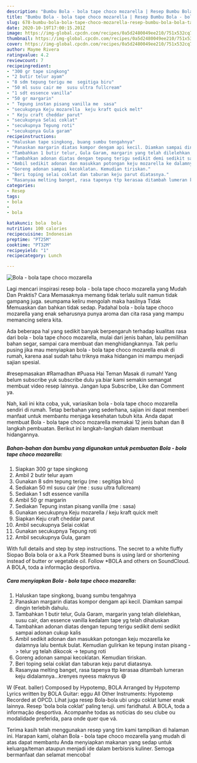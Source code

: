 ```yaml
---
description: "Bumbu Bola - bola tape choco mozarella | Resep Bumbu Bola - bola tape choco mozarella Yang Enak dan Simpel"
title: "Bumbu Bola - bola tape choco mozarella | Resep Bumbu Bola - bola tape choco mozarella Yang Enak dan Simpel"
slug: 678-bumbu-bola-bola-tape-choco-mozarella-resep-bumbu-bola-bola-tape-choco-mozarella-yang-enak-dan-simpel
date: 2020-10-19T17:00:15.201Z
image: https://img-global.cpcdn.com/recipes/0a5d2480049ee210/751x532cq70/bola-bola-tape-choco-mozarella-foto-resep-utama.jpg
thumbnail: https://img-global.cpcdn.com/recipes/0a5d2480049ee210/751x532cq70/bola-bola-tape-choco-mozarella-foto-resep-utama.jpg
cover: https://img-global.cpcdn.com/recipes/0a5d2480049ee210/751x532cq70/bola-bola-tape-choco-mozarella-foto-resep-utama.jpg
author: Mayme Rivera
ratingvalue: 4.2
reviewcount: 7
recipeingredient:
- "300 gr tape singkong"
- "2 butir telur ayam"
- "8 sdm tepung terigu me  segitiga biru"
- "50 ml susu cair me  susu ultra fullcream"
- "1 sdt essence vanilla"
- "50 gr margarin"
- " Tepung instan pisang vanilla me  sasa"
- "secukupnya Keju mozarella  keju kraft quick melt"
- " Keju craft cheddar parut"
- "secukupnya Selai coklat"
- "secukupnya Tepung roti"
- "secukupnya Gula garam"
recipeinstructions:
- "Haluskan tape singkong, buang sumbu tengahnya"
- "Panaskan margarin diatas kompor dengam api kecil. Diamkan sampai dingin terlebih dahulu."
- "Tambahkan 1 butir telur, Gula Garam, margarin yang telah dilelehkan, susu cair, dan essence vanilla kedalam tape yg telah dihaluskan"
- "Tambahkan adonan diatas dengan tepung terigu sedikit demi sedikit sampai adonan cukup kalis"
- "Ambil sedikit adonan dan masukkan potongan keju mozarella ke dalamnya lalu bentuk bulat. Kemudian gulirkan ke tepung instan pisang -&gt; telur yg telah dikocok -&gt; tepung roti"
- "Goreng adonan sampai kecoklatan. Kemudian tiriskan."
- "Beri toping selai coklat dan taburan keju parut diatasnya."
- "Rasanyaa melting banget, rasa tapenya ttp kerasaa ditambah lumeran keju didalamnya...krenyes nyeess maknyus 😄"
categories:
- Resep
tags:
- bola
- 
- bola

katakunci: bola  bola 
nutrition: 100 calories
recipecuisine: Indonesian
preptime: "PT25M"
cooktime: "PT32M"
recipeyield: "1"
recipecategory: Lunch

---
```



![Bola - bola tape choco mozarella](https://img-global.cpcdn.com/recipes/0a5d2480049ee210/751x532cq70/bola-bola-tape-choco-mozarella-foto-resep-utama.jpg)

Lagi mencari inspirasi resep bola - bola tape choco mozarella yang Mudah Dan Praktis? Cara Memasaknya memang tidak terlalu sulit namun tidak gampang juga. seumpama keliru mengolah maka hasilnya Tidak Memuaskan dan bahkan tidak sedap. Padahal bola - bola tape choco mozarella yang enak seharusnya punya aroma dan cita rasa yang mampu memancing selera kita.

Ada beberapa hal yang sedikit banyak berpengaruh terhadap kualitas rasa dari bola - bola tape choco mozarella, mulai dari jenis bahan, lalu pemilihan bahan segar, sampai cara membuat dan menghidangkannya. Tak perlu pusing jika mau menyiapkan bola - bola tape choco mozarella enak di rumah, karena asal sudah tahu triknya maka hidangan ini mampu menjadi sajian spesial.

#resepmasakan #Ramadhan #Puasa Hai Teman Masak di rumah! Yang belum subscribe yuk subscribe dulu ya.biar kami semakin semangat membuat video resep lainnya. Jangan lupa Subscribe, Like dan Comment ya.


Nah, kali ini kita coba, yuk, variasikan bola - bola tape choco mozarella sendiri di rumah. Tetap berbahan yang sederhana, sajian ini dapat memberi manfaat untuk membantu menjaga kesehatan tubuh kita. Anda dapat membuat Bola - bola tape choco mozarella memakai 12 jenis bahan dan 8 langkah pembuatan. Berikut ini langkah-langkah dalam membuat hidangannya.

<!--inarticleads1-->

##### Bahan-bahan dan bumbu yang digunakan untuk pembuatan Bola - bola tape choco mozarella:

1. Siapkan 300 gr tape singkong
1. Ambil 2 butir telur ayam
1. Gunakan 8 sdm tepung terigu (me : segitiga biru)
1. Sediakan 50 ml susu cair (me : susu ultra fullcream)
1. Sediakan 1 sdt essence vanilla
1. Ambil 50 gr margarin
1. Sediakan  Tepung instan pisang vanilla (me : sasa)
1. Gunakan secukupnya Keju mozarella / keju kraft quick melt
1. Siapkan  Keju craft cheddar parut
1. Ambil secukupnya Selai coklat
1. Gunakan secukupnya Tepung roti
1. Ambil secukupnya Gula, garam


With full details and step by step instructions. The secret to a white fluffy Siopao Bola bola or a.k.a Pork Steamed buns is using lard or shortening instead of butter or vegetable oil. Follow *BOLA and others on SoundCloud. A BOLA, toda a informação desportiva. 

<!--inarticleads2-->

##### Cara menyiapkan Bola - bola tape choco mozarella:

1. Haluskan tape singkong, buang sumbu tengahnya
1. Panaskan margarin diatas kompor dengam api kecil. Diamkan sampai dingin terlebih dahulu.
1. Tambahkan 1 butir telur, Gula Garam, margarin yang telah dilelehkan, susu cair, dan essence vanilla kedalam tape yg telah dihaluskan
1. Tambahkan adonan diatas dengan tepung terigu sedikit demi sedikit sampai adonan cukup kalis
1. Ambil sedikit adonan dan masukkan potongan keju mozarella ke dalamnya lalu bentuk bulat. Kemudian gulirkan ke tepung instan pisang -&gt; telur yg telah dikocok -&gt; tepung roti
1. Goreng adonan sampai kecoklatan. Kemudian tiriskan.
1. Beri toping selai coklat dan taburan keju parut diatasnya.
1. Rasanyaa melting banget, rasa tapenya ttp kerasaa ditambah lumeran keju didalamnya...krenyes nyeess maknyus 😄


W (Feat. baller) Composed by Hypotemp, BOLA Arranged by Hypotemp Lyrics written by BOLA Guitar: eggu All Other Instruments: Hypotemp Recorded at OPCD. Lihat juga resep Bola-bola ubi ungu coklat lumer enak lainnya. Resep &#39;bola bola coklat&#39; paling teruji. umi faridhatul. A BOLA, toda a informação desportiva. Acompanhe todas as notícias do seu clube ou modalidade preferida, para onde quer que vá. 

Terima kasih telah menggunakan resep yang tim kami tampilkan di halaman ini. Harapan kami, olahan Bola - bola tape choco mozarella yang mudah di atas dapat membantu Anda menyiapkan makanan yang sedap untuk keluarga/teman ataupun menjadi ide dalam berbisnis kuliner. Semoga bermanfaat dan selamat mencoba!
